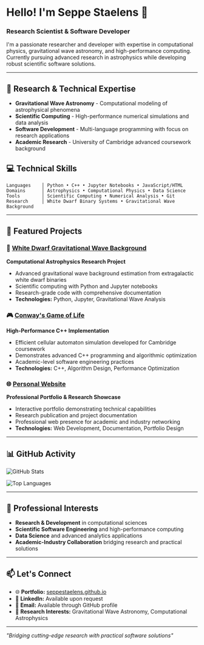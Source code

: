 # Hello! I'm Seppe Staelens 👋

### Research Scientist & Software Developer

I'm a passionate researcher and developer with expertise in computational physics, gravitational wave astronomy, and high-performance computing. Currently pursuing advanced research in astrophysics while developing robust scientific software solutions.

---

## 🔬 **Research & Technical Expertise**

- **Gravitational Wave Astronomy** - Computational modeling of astrophysical phenomena
- **Scientific Computing** - High-performance numerical simulations and data analysis
- **Software Development** - Multi-language programming with focus on research applications
- **Academic Research** - University of Cambridge advanced coursework background

## 💻 **Technical Skills**

```
Languages    │ Python • C++ • Jupyter Notebooks • JavaScript/HTML
Domains      │ Astrophysics • Computational Physics • Data Science
Tools        │ Scientific Computing • Numerical Analysis • Git
Research     │ White Dwarf Binary Systems • Gravitational Wave Background
```

---

## 🚀 **Featured Projects**

### 🌌 [White Dwarf Gravitational Wave Background](https://github.com/SeppeStaelens/White_Dwarf_AGWB)
**Computational Astrophysics Research Project**
- Advanced gravitational wave background estimation from extragalactic white dwarf binaries
- Scientific computing with Python and Jupyter notebooks
- Research-grade code with comprehensive documentation
- **Technologies:** Python, Jupyter, Gravitational Wave Analysis

### 🎮 [Conway's Game of Life](https://github.com/SeppeStaelens/Conway-GameOfLife)
**High-Performance C++ Implementation**
- Efficient cellular automaton simulation developed for Cambridge coursework
- Demonstrates advanced C++ programming and algorithmic optimization
- Academic-level software engineering practices
- **Technologies:** C++, Algorithm Design, Performance Optimization

### 🌐 [Personal Website](https://github.com/SeppeStaelens/seppestaelens.github.io)
**Professional Portfolio & Research Showcase**
- Interactive portfolio demonstrating technical capabilities
- Research publication and project documentation
- Professional web presence for academic and industry networking
- **Technologies:** Web Development, Documentation, Portfolio Design

---

## 📊 **GitHub Activity**

![GitHub Stats](https://github-readme-stats.vercel.app/api?username=SeppeStaelens&show_icons=true&theme=vue-dark&hide_border=true)

![Top Languages](https://github-readme-stats.vercel.app/api/top-langs/?username=SeppeStaelens&layout=compact&theme=vue-dark&hide_border=true)

---

## 🎯 **Professional Interests**

- **Research & Development** in computational sciences
- **Scientific Software Engineering** and high-performance computing
- **Data Science** and advanced analytics applications
- **Academic-Industry Collaboration** bridging research and practical solutions

---

## 📫 **Let's Connect**

- 🌐 **Portfolio:** [seppestaelens.github.io](https://seppestaelens.github.io)
- 💼 **LinkedIn:** Available upon request
- 📧 **Email:** Available through GitHub profile
- 🔬 **Research Interests:** Gravitational Wave Astronomy, Computational Astrophysics

---

*"Bridging cutting-edge research with practical software solutions"*